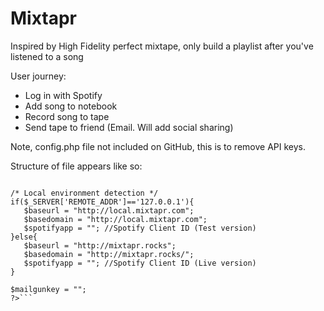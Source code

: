 Mixtapr
=======

Inspired by High Fidelity perfect mixtape, only build a playlist after you've listened to a song

User journey:
 - Log in with Spotify
 - Add song to notebook
 - Record song to tape
 - Send tape to friend (Email. Will add social sharing)

 Note, config.php file not included on GitHub, this is to remove API keys.

 Structure of file appears like so:
 ```<?

/* Local environment detection */
if($_SERVER['REMOTE_ADDR']=='127.0.0.1'){
	$baseurl = "http://local.mixtapr.com";
	$basedomain = "http://local.mixtapr.com";
	$spotifyapp = ""; //Spotify Client ID (Test version)
}else{
	$baseurl = "http://mixtapr.rocks";
	$basedomain = "http://mixtapr.rocks/";
	$spotifyapp = ""; //Spotify Client ID (Live version)
}

$mailgunkey = "";
?>```